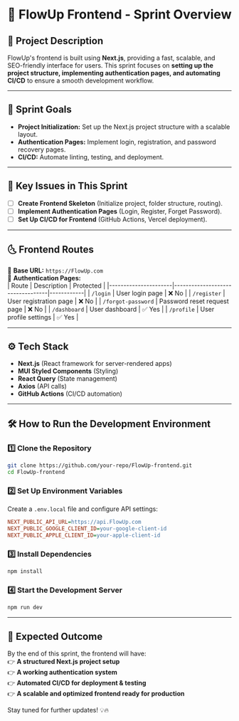 # 🏰 FlowUp Frontend - Sprint Overview

## 📌 Project Description

FlowUp's frontend is built using **Next.js**, providing a fast, scalable, and SEO-friendly interface for users. This sprint focuses on **setting up the project structure, implementing authentication pages, and automating CI/CD** to ensure a smooth development workflow.

---

## 🌟 Sprint Goals

- **Project Initialization:** Set up the Next.js project structure with a scalable layout.
- **Authentication Pages:** Implement login, registration, and password recovery pages.
- **CI/CD:** Automate linting, testing, and deployment.

---

## 📌 Key Issues in This Sprint

- [ ] **Create Frontend Skeleton** (Initialize project, folder structure, routing).
- [ ] **Implement Authentication Pages** (Login, Register, Forget Password).
- [ ] **Set Up CI/CD for Frontend** (GitHub Actions, Vercel deployment).

---

## 🌜 Frontend Routes

📌 **Base URL:** `https://FlowUp.com`  
📌 **Authentication Pages:**  
| Route | Description | Protected |
|----------------------|----------------------------------|------------|
| `/login` | User login page | ❌ No |
| `/register` | User registration page | ❌ No |
| `/forgot-password` | Password reset request page | ❌ No |
| `/dashboard` | User dashboard | ✅ Yes |
| `/profile` | User profile settings | ✅ Yes |

---

## ⚙️ Tech Stack

- **Next.js** (React framework for server-rendered apps)
- **MUI Styled Components** (Styling)
- **React Query** (State management)
- **Axios** (API calls)
- **GitHub Actions** (CI/CD automation)

---

## 🛠️ How to Run the Development Environment

### **1️⃣ Clone the Repository**

```bash
git clone https://github.com/your-repo/FlowUp-frontend.git
cd FlowUp-frontend
```

### **2️⃣ Set Up Environment Variables**

Create a `.env.local` file and configure API settings:

```ini
NEXT_PUBLIC_API_URL=https://api.FlowUp.com
NEXT_PUBLIC_GOOGLE_CLIENT_ID=your-google-client-id
NEXT_PUBLIC_APPLE_CLIENT_ID=your-apple-client-id
```

### **3️⃣ Install Dependencies**

```bash
npm install
```

### **4️⃣ Start the Development Server**

```bash
npm run dev
```

---

## 🚀 Expected Outcome

By the end of this sprint, the frontend will have:  
👉 **A structured Next.js project setup**  
👉 **A working authentication system**  
👉 **Automated CI/CD for deployment & testing**  
👉 **A scalable and optimized frontend ready for production**

Stay tuned for further updates! 💡🔥
